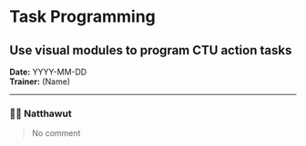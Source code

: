 # Task Programming
## Use visual modules to program CTU action tasks

**Date:** YYYY-MM-DD  
**Trainer:** (Name)

---

### 🧑‍💻 Natthawut
> No comment